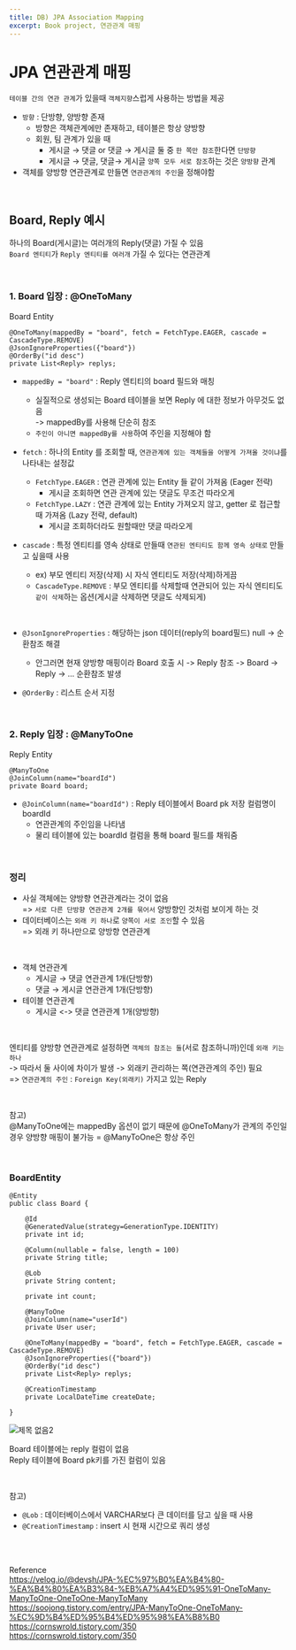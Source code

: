```yaml
---
title: DB) JPA Association Mapping
excerpt: Book project, 연관관계 매핑
---
```


# JPA 연관관계 매핑
`테이블 간의 연관 관계`가 있을때 `객체지향`스럽게 사용하는 방법을 제공  
- `방향` : 단방향, 양방향 존재
  - 방향은 객체관계에만 존재하고, 테이블은 항상 양방향
  - 회원, 팀 관계가 있을 때
    - 게시글 → 댓글 or 댓글 → 게시글 둘 중 `한 쪽만 참조`한다면 `단방향`
    - 게시글 → 댓글, 댓글→ 게시글 `양쪽 모두 서로 참조`하는 것은 `양방향` 관계
- 객체를 양방향 연관관계로 만들면 `연관관계의 주인`을 정해야함

<br/>

## Board, Reply 예시

하나의 Board(게시글)는 여러개의 Reply(댓글) 가질 수 있음  
`Board 엔티티`가 `Reply 엔티티를 여러개` 가질 수 있다는 연관관계 

<br/>

### 1. Board 입장 : @OneToMany

Board Entity 

```
@OneToMany(mappedBy = "board", fetch = FetchType.EAGER, cascade = CascadeType.REMOVE)
@JsonIgnoreProperties({"board"})
@OrderBy("id desc")
private List<Reply> replys;
``` 

- `mappedBy = "board"` : Reply 엔티티의 board 필드와 매칭  
  - 실질적으로 생성되는 Board 테이블을 보면 Reply 에 대한 정보가 아무것도 없음  
    -> mappedBy를 사용해 단순히 참조  
  - `주인이 아니면 mappedBy를 사용`하여 주인을 지정해야 함

- `fetch` : 하나의 Entity 를 조회할 때, `연관관계에 있는 객체들을 어떻게 가져올 것이냐`를 나타내는 설정값
  - `FetchType.EAGER` : 연관 관계에 있는 Entity 들 같이 가져옴 (Eager 전략)  
    - 게시글 조회하면 연관 관계에 있는 댓글도 무조건 따라오게
  - `FetchType.LAZY` : 연관 관계에 있는 Entity 가져오지 않고, getter 로 접근할 때 가져옴 (Lazy 전략, default)
    - 게시글 조회하더라도 원할때만 댓글 따라오게

- `cascade` : 특정 엔티티를 영속 상태로 만들때 `연관된 엔티티도 함께 영속 상태로` 만들고 싶을때 사용
  - ex) 부모 엔티티 저장(삭제) 시 자식 엔티티도 저장(삭제)하게끔  
  - `CascadeType.REMOVE` : 부모 엔티티를 삭제할때 연관되어 있는 자식 엔티티도 `같이 삭제`하는 옵션(게시글 삭제하면 댓글도 삭제되게)

<br/>

- `@JsonIgnoreProperties` : 해당하는 json 데이터(reply의 board필드) null -> 순환참조 해결  
  - 안그러면 현재 양방향 매핑이라 Board 호출 시 -> Reply 참조 -> Board -> Reply -> ... 순환참조 발생  

- `@OrderBy` : 리스트 순서 지정  

<br/>

### 2. Reply 입장 : @ManyToOne

Reply Entity  

```
@ManyToOne
@JoinColumn(name="boardId")
private Board board;
```

- `@JoinColumn(name="boardId")` : Reply 테이블에서 Board pk 저장 컬럼명이 boardId
  - 연관관계의 주인임을 나타냄
  - 물리 테이블에 있는 boardId 컬럼을 통해 board 필드를 채워줌

<br/>

### 정리  
- 사실 객체에는 양방향 연관관계라는 것이 없음  
  => `서로 다른 단방향 연관관계 2개를 묶어서` 양방향인 것처럼 보이게 하는 것  
- 데이터베이스는 `외래 키 하나`로 `양쪽이 서로 조인`할 수 있음  
  => 외래 키 하나만으로 양방향 연관관계

<br/>

- 객체 연관관계  
  - 게시글 → 댓글 연관관계 1개(단방향)  
  - 댓글 → 게시글 연관관계 1개(단방향)  
- 테이블 연관관계  
  - 게시글 <-> 댓글 연관관계 1개(양방향)  

<br/>

엔티티를 양방향 연관관계로 설정하면 `객체의 참조는 둘`(서로 참조하니까)인데 `외래 키는 하나`    
-> 따라서 둘 사이에 차이가 발생 -> 외래키 관리하는 쪽(연관관계의 주인) 필요  
=> `연관관계의 주인` : `Foreign Key(외래키)` 가지고 있는 Reply   

<br/>

참고)  
@ManyToOne에는 mappedBy 옵션이 없기 때문에 @OneToMany가 관계의 주인일 경우 양방향 매핑이 불가능 = @ManyToOne은 항상 주인  

<br/>

### BoardEntity

```
@Entity
public class Board {
	
	@Id
	@GeneratedValue(strategy=GenerationType.IDENTITY) 
	private int id;
	
	@Column(nullable = false, length = 100)
	private String title;
	
	@Lob
	private String content;
	
	private int count;
	
	@ManyToOne
	@JoinColumn(name="userId")
	private User user;
	
	@OneToMany(mappedBy = "board", fetch = FetchType.EAGER, cascade = CascadeType.REMOVE)
	@JsonIgnoreProperties({"board"})
	@OrderBy("id desc")
	private List<Reply> replys;
	
	@CreationTimestamp
	private LocalDateTime createDate;

}
```

![제목 없음2](https://user-images.githubusercontent.com/103614357/187645387-ecaf21e2-ff00-4566-a6a9-feccb55d12c8.png)  

Board 테이블에는 reply 컬럼이 없음  
Reply 테이블에 Board pk키를 가진 컬럼이 있음  

<br/>

참고)  
- `@Lob` : 데이터베이스에서 VARCHAR보다 큰 데이터를 담고 싶을 때 사용    
- `@CreationTimestamp` : insert 시 현재 시간으로 쿼리 생성  

<br/><br/>

Reference  
https://velog.io/@devsh/JPA-%EC%97%B0%EA%B4%80-%EA%B4%80%EA%B3%84-%EB%A7%A4%ED%95%91-OneToMany-ManyToOne-OneToOne-ManyToMany  
https://soojong.tistory.com/entry/JPA-ManyToOne-OneToMany-%EC%9D%B4%ED%95%B4%ED%95%98%EA%B8%B0  
https://cornswrold.tistory.com/350  
https://cornswrold.tistory.com/350   
<br/>
